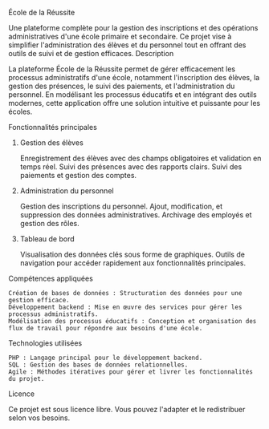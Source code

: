 École de la Réussite

Une plateforme complète pour la gestion des inscriptions et des opérations administratives d'une école primaire et secondaire. Ce projet vise à simplifier l'administration des élèves et du personnel tout en offrant des outils de suivi et de gestion efficaces.
Description

La plateforme École de la Réussite permet de gérer efficacement les processus administratifs d'une école, notamment l'inscription des élèves, la gestion des présences, le suivi des paiements, et l'administration du personnel. En modélisant les processus éducatifs et en intégrant des outils modernes, cette application offre une solution intuitive et puissante pour les écoles.

Fonctionnalités principales
1. Gestion des élèves

    Enregistrement des élèves avec des champs obligatoires et validation en temps réel.
    Suivi des présences avec des rapports clairs.
    Suivi des paiements et gestion des comptes.

2. Administration du personnel

    Gestion des inscriptions du personnel.
    Ajout, modification, et suppression des données administratives.
    Archivage des employés et gestion des rôles.

3. Tableau de bord

    Visualisation des données clés sous forme de graphiques.
    Outils de navigation pour accéder rapidement aux fonctionnalités principales.

Compétences appliquées

    Création de bases de données : Structuration des données pour une gestion efficace.
    Développement backend : Mise en œuvre des services pour gérer les processus administratifs.
    Modélisation des processus éducatifs : Conception et organisation des flux de travail pour répondre aux besoins d'une école.

Technologies utilisées

    PHP : Langage principal pour le développement backend.
    SQL : Gestion des bases de données relationnelles.
    Agile : Méthodes itératives pour gérer et livrer les fonctionnalités du projet.


Licence

Ce projet est sous licence libre. Vous pouvez l'adapter et le redistribuer selon vos besoins.
